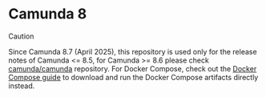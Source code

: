 # Camunda 8

> [!CAUTION]
>
> Since Camunda 8.7 (April 2025), this repository is used only for the release notes of Camunda <= 8.5, for Camunda >= 8.6 please check [camunda/camunda](https://github.com/camunda/camunda) repository.
> For Docker Compose, check out the [Docker Compose guide](https://docs.camunda.io/docs/self-managed/setup/deploy/local/docker-compose) to download and run the Docker Compose artifacts directly instead.
